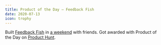 ```yaml
---
title: Product of the Day – Feedback Fish
date: 2020-07-13
icon: trophy
---
```


Built [Feedback Fish](https://feedback.fish) in [a weekend](https://productweekend.live) with friends. Got awarded with Product of the Day on [Product Hunt](https://www.producthunt.com/posts/feedback-fish).

